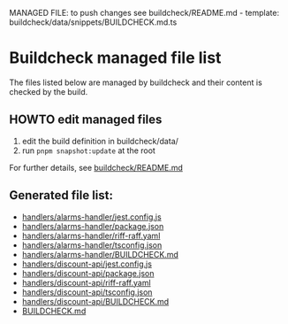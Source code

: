 MANAGED FILE: to push changes see buildcheck/README.md - template: buildcheck/data/snippets/BUILDCHECK.md.ts
# Buildcheck managed file list
	
The files listed below are managed by buildcheck and their content is checked by the build.

## HOWTO edit managed files
1. edit the build definition in buildcheck/data/
2. run `pnpm snapshot:update` at the root

For further details, see [buildcheck/README.md](./buildcheck/README.md)

## Generated file list:
- [handlers/alarms-handler/jest.config.js](handlers/alarms-handler/jest.config.js)
- [handlers/alarms-handler/package.json](handlers/alarms-handler/package.json)
- [handlers/alarms-handler/riff-raff.yaml](handlers/alarms-handler/riff-raff.yaml)
- [handlers/alarms-handler/tsconfig.json](handlers/alarms-handler/tsconfig.json)
- [handlers/alarms-handler/BUILDCHECK.md](handlers/alarms-handler/BUILDCHECK.md)
- [handlers/discount-api/jest.config.js](handlers/discount-api/jest.config.js)
- [handlers/discount-api/package.json](handlers/discount-api/package.json)
- [handlers/discount-api/riff-raff.yaml](handlers/discount-api/riff-raff.yaml)
- [handlers/discount-api/tsconfig.json](handlers/discount-api/tsconfig.json)
- [handlers/discount-api/BUILDCHECK.md](handlers/discount-api/BUILDCHECK.md)
- [BUILDCHECK.md](BUILDCHECK.md)
